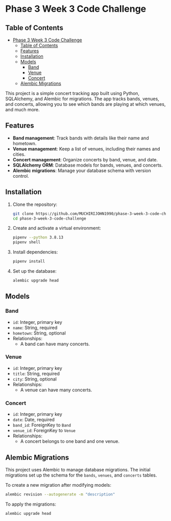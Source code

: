 # Phase 3 Week 3 Code Challenge

## Table of Contents

- [Phase 3 Week 3 Code Challenge](#phase-3-week-3-code-challenge)
  - [Table of Contents](#table-of-contents)
  - [Features](#features)
  - [Installation](#installation)
  - [Models](#models)
    - [Band](#band)
    - [Venue](#venue)
    - [Concert](#concert)
  - [Alembic Migrations](#alembic-migrations)

This project is a simple concert tracking app built using Python, SQLAlchemy, and Alembic for migrations. The app tracks bands, venues, and concerts, allowing you to see which bands are playing at which venues, and much more.

## Features

- **Band management**: Track bands with details like their name and hometown.
- **Venue management**: Keep a list of venues, including their names and cities.
- **Concert management**: Organize concerts by band, venue, and date.
- **SQLAlchemy ORM**: Database models for bands, venues, and concerts.
- **Alembic migrations**: Manage your database schema with version control.

## Installation

1. Clone the repository:

   ```bash
   git clone https://github.com/MUCHIRIJOHN1990/phase-3-week-3-code-challenge.git
   cd phase-3-week-3-code-challenge
   ```

2. Create and activate a virtual environment:

   ```bash
   pipenv --python 3.8.13
   pipenv shell
   ```

3. Install dependencies:

   ```bash
   pipenv install
   ```

4. Set up the database:
   ```bash
   alembic upgrade head
   ```

## Models

### Band

- `id`: Integer, primary key
- `name`: String, required
- `hometown`: String, optional
- Relationships:
  - A band can have many concerts.

### Venue

- `id`: Integer, primary key
- `title`: String, required
- `city`: String, optional
- Relationships:
  - A venue can have many concerts.

### Concert

- `id`: Integer, primary key
- `date`: Date, required
- `band_id`: ForeignKey to `Band`
- `venue_id`: ForeignKey to `Venue`
- Relationships:
  - A concert belongs to one band and one venue.

## Alembic Migrations

This project uses Alembic to manage database migrations. The initial migrations set up the schema for the `bands`, `venues`, and `concerts` tables.

To create a new migration after modifying models:

```bash
alembic revision --autogenerate -m "description"
```

To apply the migrations:

```bash
alembic upgrade head
```

